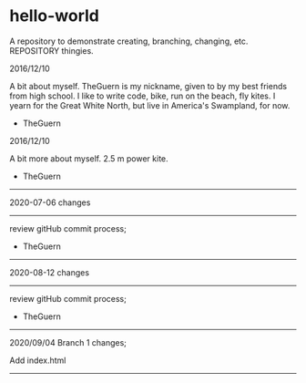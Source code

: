 # hello-world
A repository to demonstrate creating, branching, changing, etc. REPOSITORY thingies.

2016/12/10

A bit about myself. TheGuern is my nickname, given to by my best friends from high school. I like to write code, bike, run on the beach, fly kites. I yearn for the Great White North, but live in America's Swampland, for now.

- TheGuern

2016/12/10

A bit more about myself. 2.5 m power kite.

- TheGuern

__________________
2020-07-06 changes
__________________

review gitHub commit process;
- TheGuern
__________________
2020-08-12 changes
__________________

review gitHub commit process;
- TheGuern


__________________

2020/09/04 Branch 1 changes;

Add index.html
__________________